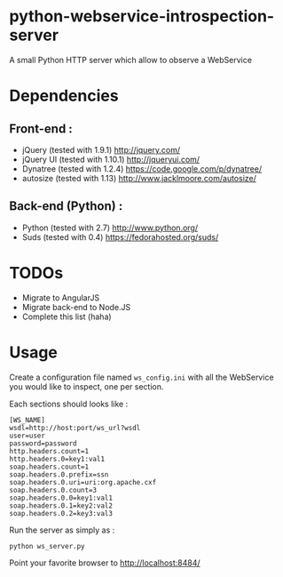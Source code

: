 python-webservice-introspection-server
======================================

A small Python HTTP server which allow to observe a WebService


Dependencies
======================================

Front-end :
--------------------------------------
* jQuery (tested with 1.9.1) http://jquery.com/
* jQuery UI (tested with 1.10.1) http://jqueryui.com/
* Dynatree (tested with 1.2.4) https://code.google.com/p/dynatree/
* autosize (tested with 1.13) http://www.jacklmoore.com/autosize/

Back-end (Python) :
--------------------------------------
* Python (tested with 2.7) http://www.python.org/
* Suds (tested with 0.4) https://fedorahosted.org/suds/

TODOs
======================================
* Migrate to AngularJS
* Migrate back-end to Node.JS
* Complete this list (haha)

Usage
======================================
Create a configuration file named `ws_config.ini` with all the WebService you would like to inspect, one per section.

Each sections should looks like :

    [WS_NAME]
    wsdl=http://host:port/ws_url?wsdl
    user=user
    password=password
    http.headers.count=1
    http.headers.0=key1:val1
    soap.headers.count=1
    soap.headers.0.prefix=ssn
    soap.headers.0.uri=uri:org.apache.cxf
    soap.headers.0.count=3
    soap.headers.0.0=key1:val1
    soap.headers.0.1=key2:val2
    soap.headers.0.2=key3:val3

Run the server as simply as :

    python ws_server.py

Point your favorite browser to [http://localhost:8484/](http://localhost:8484/)

